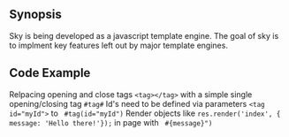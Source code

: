## Synopsis
Sky is being developed as a javascript template engine. The goal of sky is to implment key features left out by major template engines. 
## Code Example

Relpacing opening and close tags `<tag></tag>` with a simple single opening/closing tag `#tag#`
Id's need to be defined via parameters  `<tag id="myId">` to ` #tag(id="myId")`
Render objects like `res.render('index', { message: 'Hello there!'});` in page with ` #{message}")`

